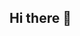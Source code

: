 ## Hi there 👋

<!--

### 🌱 I’m currently learning ...
I'm delving into React fundamentals, focusing on components and custom hooks, and working with Vite.js and Next.js.

### 🔭 I’m currently working on ...
I’m contributing to a project at the U.S. Department of the Treasury, focusing on cybersecurity and critical investment programs, as well as a machine learning project for PCB data analysis with Cadence Design Systems through the Break Through Tech AI program at MIT.

### 🤝 I’m looking to collaborate on ...
Projects in artificial intelligence, machine learning, or cybersecurity. I'm also open to opportunities in digital outreach or technical roles that bridge my computer science and English backgrounds.

### 🤔 I’m looking for help with ...
 I'm also interested in learning more about advanced data analytics in the context of robotics.

### 💬 Ask me about ...
AI applications in government, my experience with robotics research, or my love for creating art and video games.

### 📫 How to reach me ...
You can reach me via email or through my email vhaddad@bu.edu.

### 😊 Pronouns: ...
She/Her

### ⚡ Fun fact: ...
I'm a longtime player of Star Stable, and I love traveling in an Anthony Bourdain type of way – immersing myself in the culture of every place I visit!
-->
